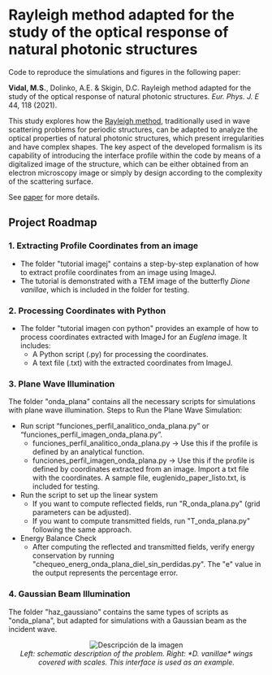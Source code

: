 # Rayleigh method adapted for the study of the optical response of natural photonic structures

Code to reproduce the simulations and figures in the following paper:

**Vidal, M.S.**, Dolinko, A.E. & Skigin, D.C. Rayleigh method adapted for the study of the optical response of natural photonic structures. *Eur. Phys. J. E* 44, 118 (2021).

This study explores how the [Rayleigh method](https://royalsocietypublishing.org/doi/10.1098/rspa.1907.0051), traditionally used in wave scattering problems for periodic structures, can be adapted to analyze the optical properties of natural photonic structures, which present irregularities and have complex shapes. The key aspect of the developed formalism is its capability of introducing the interface profile within the code by means of a digitalized
image of the structure, which can be either obtained from an electron microscopy image or simply by design according to the complexity of the scattering surface.

See [paper](https://link.springer.com/article/10.1140/epje/s10189-021-00124-8) for more details. 

## Project Roadmap
### 1. Extracting Profile Coordinates from an image
* The folder "tutorial imagej" contains a step-by-step explanation of how to extract profile coordinates from an image using ImageJ.
* The tutorial is demonstrated with a TEM image of the butterfly *Dione vanillae*, which is included in the folder for testing.
### 2. Processing Coordinates with Python
* The folder "tutorial imagen con python" provides an example of how to process coordinates extracted with ImageJ for an *Euglena* image. It includes:
    - A Python script (.py) for processing the coordinates.
    - A text file (.txt) with the extracted coordinates from ImageJ.
### 3. Plane Wave Illumination
The folder "onda_plana" contains all the necessary scripts for simulations with plane wave illumination.
Steps to Run the Plane Wave Simulation:
  * Run script “funciones_perfil_analitico_onda_plana.py” or “funciones_perfil_imagen_onda_plana.py”.
    - funciones_perfil_analitico_onda_plana.py → Use this if the profile is defined by an analytical function.
    - funciones_perfil_imagen_onda_plana.py → Use this if the profile is defined by coordinates extracted from an image. Import a txt file with the coordinates. A sample file, euglenido_paper_listo.txt, is included for testing.
  * Run the script to set up the linear system
    - If you want to compute reflected fields, run "R_onda_plana.py" (grid parameters can be adjusted).
    - If you want to compute transmitted fields, run "T_onda_plana.py" following the same approach.
  * Energy Balance Check
     - After computing the reflected and transmitted fields, verify energy conservation by running "chequeo_energ_onda_plana_diel_sin_perdidas.py". The "e" value in the output represents the percentage error.
### 4. Gaussian Beam Illumination
The folder "haz_gaussiano" contains the same types of scripts as "onda_plana", but adapted for simulations with a Gaussian beam as the incident wave.

<p align="center">
  <img src="https://github.com/user-attachments/assets/73e6e036-56b4-440f-b9ac-f74cdb43c760" alt="Descripción de la imagen">
  <br>
  <em> Left: schematic description of the problem. Right: *D. vanillae* wings covered with scales. This interface is used as an example. </em>
</p>





